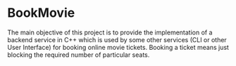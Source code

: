 # BookMovie
The main objective of this project is to provide the implementation of a backend service in C++ which is used by some other services (CLI or other User Interface) for booking online movie tickets. Booking a ticket means just blocking the required number of particular seats.
